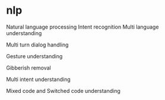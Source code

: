 # nlp
Natural language processing
Intent recognition 
Multi language understanding 

Multi turn dialog handling

Gesture understanding 

Gibberish removal

Multi intent understanding 

Mixed code and Switched code understanding 
